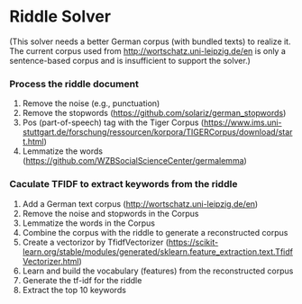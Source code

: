 # Riddle Solver
(This solver needs a  better German corpus (with bundled texts) to realize it. The current corpus used from http://wortschatz.uni-leipzig.de/en is only a sentence-based corpus and is insufficient to support the solver.)
### Process the riddle document
1. Remove the noise (e.g., punctuation)
2. Remove the stopwords (https://github.com/solariz/german_stopwords)
3. Pos (part-of-speech) tag with the Tiger Corpus (https://www.ims.uni-stuttgart.de/forschung/ressourcen/korpora/TIGERCorpus/download/start.html)
4. Lemmatize the words (https://github.com/WZBSocialScienceCenter/germalemma)
### Caculate TFIDF to extract keywords from the riddle
1. Add a German text corpus (http://wortschatz.uni-leipzig.de/en)
2. Remove the noise and stopwords in the Corpus
3. Lemmatize the words in the Corpus
4. Combine the corpus with the riddle to generate a reconstructed corpus
5. Create a vectorizor by TfidfVectorizer (https://scikit-learn.org/stable/modules/generated/sklearn.feature_extraction.text.TfidfVectorizer.html)
6. Learn and build the vocabulary (features) from the reconstructed corpus
7. Generate the tf-idf for the riddle
8. Extract the top 10 keywords
